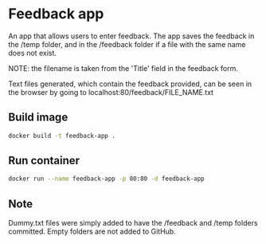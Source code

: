 # Feedback app
An app that allows users to enter feedback. The app saves the feedback in the /temp folder, and in the /feedback folder if a file with the same name does not exist.

NOTE: the filename is taken from the 'Title' field in the feedback form.

Text files generated, which contain the feedback provided, can be seen in the browser by going to localhost:80/feedback/FILE_NAME.txt

## Build image
```bash
docker build -t feedback-app .
```

## Run container
```bash
docker run --name feedback-app -p 80:80 -d feedback-app
```

## Note
Dummy.txt files were simply added to have the /feedback and /temp folders committed. Empty folders are not added to GitHub.